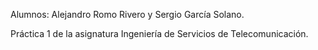 Alumnos: Alejandro Romo Rivero y Sergio García Solano.

Práctica 1 de la asignatura Ingeniería de Servicios de Telecomunicación. 
